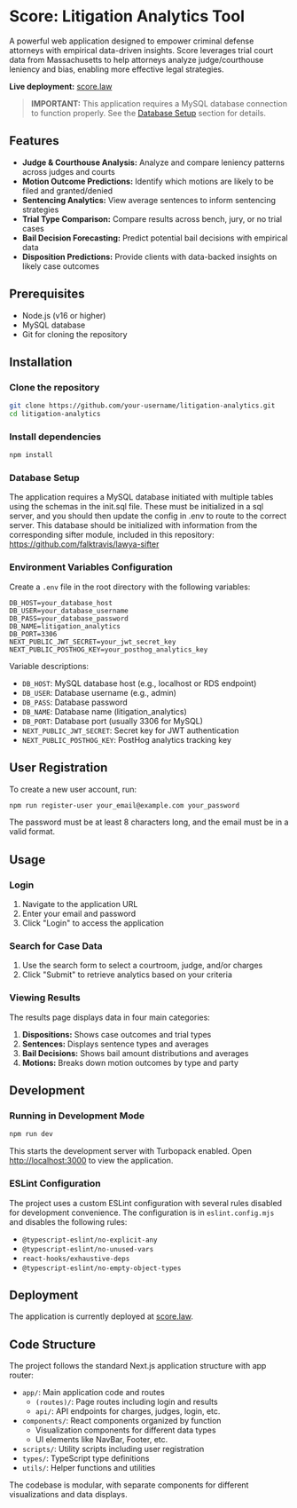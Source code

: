 # Score: Litigation Analytics Tool

A powerful web application designed to empower criminal defense attorneys with empirical data-driven insights. Score leverages trial court data from Massachusetts to help attorneys analyze judge/courthouse leniency and bias, enabling more effective legal strategies.

**Live deployment:** [score.law](https://score.law)

> **IMPORTANT:** This application requires a MySQL database connection to function properly. See the [Database Setup](#database-setup) section for details.

## Features

- **Judge & Courthouse Analysis:** Analyze and compare leniency patterns across judges and courts
- **Motion Outcome Predictions:** Identify which motions are likely to be filed and granted/denied
- **Sentencing Analytics:** View average sentences to inform sentencing strategies  
- **Trial Type Comparison:** Compare results across bench, jury, or no trial cases
- **Bail Decision Forecasting:** Predict potential bail decisions with empirical data
- **Disposition Predictions:** Provide clients with data-backed insights on likely case outcomes

## Prerequisites

- Node.js (v16 or higher)
- MySQL database
- Git for cloning the repository

## Installation

### Clone the repository
```bash
git clone https://github.com/your-username/litigation-analytics.git
cd litigation-analytics
```

### Install dependencies
```bash
npm install
```

### Database Setup
The application requires a MySQL database initiated with multiple tables using the schemas in the init.sql file. These must be initialized in a sql server, and you should then update the config in .env to route to the correct server. This database should be initialized with information from the corresponding sifter module, included in this repository: https://github.com/falktravis/lawya-sifter

### Environment Variables Configuration

Create a `.env` file in the root directory with the following variables:

```
DB_HOST=your_database_host
DB_USER=your_database_username
DB_PASS=your_database_password
DB_NAME=litigation_analytics
DB_PORT=3306
NEXT_PUBLIC_JWT_SECRET=your_jwt_secret_key
NEXT_PUBLIC_POSTHOG_KEY=your_posthog_analytics_key
```

Variable descriptions:
- `DB_HOST`: MySQL database host (e.g., localhost or RDS endpoint)
- `DB_USER`: Database username (e.g., admin)
- `DB_PASS`: Database password
- `DB_NAME`: Database name (litigation_analytics)
- `DB_PORT`: Database port (usually 3306 for MySQL)
- `NEXT_PUBLIC_JWT_SECRET`: Secret key for JWT authentication
- `NEXT_PUBLIC_POSTHOG_KEY`: PostHog analytics tracking key

## User Registration

To create a new user account, run:

```bash
npm run register-user your_email@example.com your_password
```

The password must be at least 8 characters long, and the email must be in a valid format.

## Usage

### Login
1. Navigate to the application URL
2. Enter your email and password
3. Click "Login" to access the application

### Search for Case Data
1. Use the search form to select a courtroom, judge, and/or charges
2. Click "Submit" to retrieve analytics based on your criteria

### Viewing Results
The results page displays data in four main categories:

1. **Dispositions:** Shows case outcomes and trial types
2. **Sentences:** Displays sentence types and averages
3. **Bail Decisions:** Shows bail amount distributions and averages
4. **Motions:** Breaks down motion outcomes by type and party

## Development

### Running in Development Mode

```bash
npm run dev
```

This starts the development server with Turbopack enabled. Open [http://localhost:3000](http://localhost:3000) to view the application.

### ESLint Configuration

The project uses a custom ESLint configuration with several rules disabled for development convenience. The configuration is in `eslint.config.mjs` and disables the following rules:
- `@typescript-eslint/no-explicit-any`
- `@typescript-eslint/no-unused-vars`
- `react-hooks/exhaustive-deps`
- `@typescript-eslint/no-empty-object-types`

## Deployment

The application is currently deployed at [score.law](https://score.law).

## Code Structure

The project follows the standard Next.js application structure with app router:

- `app/`: Main application code and routes
  - `(routes)/`: Page routes including login and results
  - `api/`: API endpoints for charges, judges, login, etc.
- `components/`: React components organized by function
  - Visualization components for different data types
  - UI elements like NavBar, Footer, etc.
- `scripts/`: Utility scripts including user registration
- `types/`: TypeScript type definitions
- `utils/`: Helper functions and utilities

The codebase is modular, with separate components for different visualizations and data displays.
